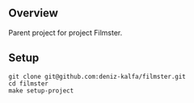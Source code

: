 ## Overview ##
Parent project for project Filmster.

## Setup ##
    git clone git@github.com:deniz-kalfa/filmster.git
    cd filmster
    make setup-project
